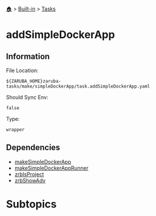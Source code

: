 <!--startTocHeader-->
[🏠](../../README.md) > [Built-in](../README.md) > [Tasks](README.md)
# addSimpleDockerApp
<!--endTocHeader-->


## Information

File Location:

    ${ZARUBA_HOME}zaruba-tasks/make/simpleDockerApp/task.addSimpleDockerApp.yaml

Should Sync Env:

    false

Type:

    wrapper


## Dependencies

- [makeSimpleDockerApp](make-simple-docker-app.md)
- [makeSimpleDockerAppRunner](make-simple-docker-app-runner.md)
- [zrbIsProject](zrb-is-project.md)
- [zrbShowAdv](zrb-show-adv.md)



# Subtopics
<!--startTocSubtopic-->
<!--endTocSubtopic-->